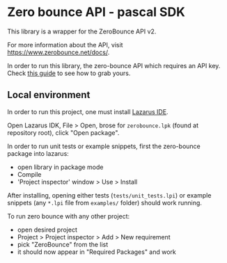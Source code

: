 # Zero bounce API - pascal SDK

This library is a wrapper for the ZeroBounce API v2.

For more information about the API, visit https://www.zerobounce.net/docs/.

In order to run this library, the zero-bounce API which requires an API key. Check [this guide](https://www.zerobounce.net/docs/api-dashboard#API_keys_management) to see how to grab yours.


## Local environment

In order to run this project, one must install [Lazarus IDE](https://www.lazarus-ide.org/).

Open Lazarus IDK, File > Open, brose for `zerobounce.lpk` (found at repository root), click "Open package".

In order to run unit tests or example snippets, first the zero-bounce package into lazarus:
- open library in package mode
- Compile
- 'Project inspector' window > Use > Install

After installing, opening either tests  (`tests/unit_tests.lpi`) or example snippets (any `*.lpi` file from `examples/` folder) should work running.

To run zero bounce with any other project:
- open desired project
- Project > Project inspector > Add > New requirement
- pick "ZeroBounce" from the list
- it should now appear in "Required Packages" and work
